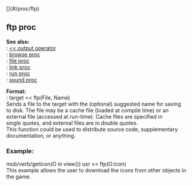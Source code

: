 []{#/proc/ftp}    
## ftp proc    
**See also:**    
:   [\<\< output operator](/ref/operator/%3c%3c/output.md)    
:   [browse proc](/ref/proc/browse.md)    
:   [file proc](/ref/proc/file.md)    
:   [link proc](/ref/proc/link.md)    
:   [run proc](/ref/proc/run.md)    
:   [sound proc](/ref/proc/sound.md)    
<!-- -->    
**Format:**    
:   target \<\< ftp(File, Name)    
Sends a file to the target with the (optional) suggested name for saving    
to disk. The file may be a cache file (loaded at compile time) or an    
external file (accessed at run-time). Cache files are specified in    
single quotes, and external files are in double quotes.    
This function could be used to distribute source code, supplementary    
documentation, or anything.    
### Example:    
mob/verb/geticon(O in view()) usr \<\< ftp(O:icon)    
This example allows the user to download the icons from other objects in    
the game.  